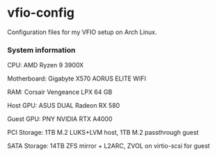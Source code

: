 # vfio-config
Configuration files for my VFIO setup on Arch Linux. 

### System information

CPU:          AMD Ryzen 9 3900X

Motherboard:  Gigabyte X570 AORUS ELITE WIFI

RAM:          Corsair Vengeance LPX 64 GB

Host GPU:     ASUS DUAL Radeon RX 580

Guest GPU:    PNY NVIDIA RTX A4000

PCI Storage:  1TB M.2 LUKS+LVM host, 1TB M.2 passthrough guest

SATA Storage: 14TB ZFS mirror + L2ARC, ZVOL on virtio-scsi for guest
